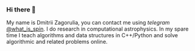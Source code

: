 ### Hi there 👋
My name is Dmitrii Zagorulia, you can contact me using _telegram_ [@what_is_spin](https://t.me/what_is_spin). I do research in computational astrophysics. In my spare time I teach algorithms and data structures in C++/Python and solve algorithmic and related problems online.